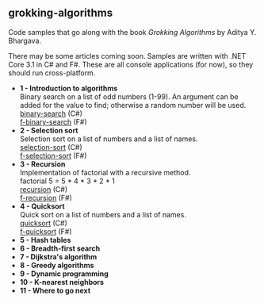 grokking-algorithms
--------------------
Code samples that go along with the book _Grokking Algorithms_ by Aditya Y. Bhargava.  

There may be some articles coming soon. Samples are written with .NET Core 3.1 in C# and F#. These are all console applications (for now), so they should run cross-platform.

* **1 - Introduction to algorithms**  
Binary search on a list of odd numbers (1-99). An argument can be added for the value to find; otherwise a random number will be used.  
[binary-search](https://github.com/jeremybytes/grokking-algorithms/tree/main/binary-search) (C#)  
[f-binary-search](https://github.com/jeremybytes/grokking-algorithms/tree/main/f-binary-search) (F#)
* **2 - Selection sort**  
Selection sort on a list of numbers and a list of names.  
[selection-sort](https://github.com/jeremybytes/grokking-algorithms/tree/main/selection-sort) (C#)  
[f-selection-sort](https://github.com/jeremybytes/grokking-algorithms/tree/main/f-selection-sort) (F#)
* **3 - Recursion**  
Implementation of factorial with a recursive method.  
factorial 5 = 5 * 4 * 3 * 2 * 1  
[recursion](https://github.com/jeremybytes/grokking-algorithms/tree/main/recursion) (C#)  
[f-recursion](https://github.com/jeremybytes/grokking-algorithms/tree/main/f-recursion) (F#)
* **4 - Quicksort**  
Quick sort on a list of numbers and a list of names.  
[quicksort](https://github.com/jeremybytes/grokking-algorithms/tree/main/quicksort) (C#)  
[f-quicksort](https://github.com/jeremybytes/grokking-algorithms/tree/main/f-quicksort) (F#)
* **5 - Hash tables**  
* **6 - Breadth-first search**  
* **7 - Dijkstra's algorithm**  
* **8 - Greedy algorithms**  
* **9 - Dynamic programming**  
* **10 - K-nearest neighbors**  
* **11 - Where to go next**  